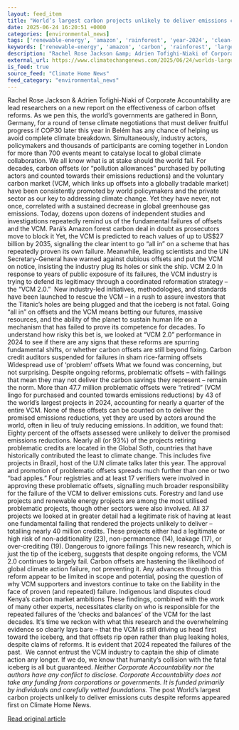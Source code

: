 ```yaml
---
layout: feed_item
title: "World’s largest carbon projects unlikely to deliver emissions cuts despite reforms"
date: 2025-06-24 16:20:51 +0000
categories: [environmental_news]
tags: ['renewable-energy', 'amazon', 'rainforest', 'year-2024', 'clean-energy']
keywords: ['renewable-energy', 'amazon', 'carbon', 'rainforest', 'largest', 'world', 'year-2024', 'clean-energy']
description: "Rachel Rose Jackson &amp; Adrien Tofighi-Niaki of Corporate Accountability are lead researchers on a new report on the effectiveness of carbon offset reforms"
external_url: https://www.climatechangenews.com/2025/06/24/worlds-largest-carbon-projects-unlikely-to-deliver-emissions-cuts-despite-reforms/
is_feed: true
source_feed: "Climate Home News"
feed_category: "environmental_news"
---
```


Rachel Rose Jackson &amp; Adrien Tofighi-Niaki of Corporate Accountability are lead researchers on a new report on the effectiveness of carbon offset reforms. As we pen this, the world’s governments are gathered in Bonn, Germany, for a round of tense climate negotiations that must deliver fruitful progress if COP30 later this year in Belém has any chance of helping us avoid complete climate breakdown. Simultaneously, industry actors, policymakers and thousands of participants are coming together in London for more than 700 events meant to catalyse local to global climate collaboration. We all know what is at stake should the world fail. For decades, carbon offsets (or “pollution allowances” purchased by polluting actors and counted towards their emissions reductions) and the voluntary carbon market (VCM, which links up offsets into a globally tradable market) have been consistently promoted by world policymakers and the private sector as our key to addressing climate change. Yet they have never, not once, correlated with a sustained decrease in global greenhouse gas emissions. Today, dozens upon dozens of independent studies and investigations repeatedly remind us of the fundamental failures of offsets and the VCM. Pará’s Amazon forest carbon deal in doubt as prosecutors move to block it Yet, the VCM is predicted to reach values of up to US$27 billion by 2035, signalling the clear intent to go “all in” on a scheme that has repeatedly proven its own failure. Meanwhile, leading scientists and the UN Secretary-General have warned against dubious offsets and put the VCM on notice, insisting the industry plug its holes or sink the ship. VCM 2.0 In response to years of public exposure of its failures, the VCM industry is trying to defend its legitimacy through a coordinated reformation strategy &#8211; the “VCM 2.0.”&nbsp; New industry-led initiatives, methodologies, and standards have been launched to rescue the VCM &#8211; in a rush to assure investors that the Titanic’s holes are being plugged and that the iceberg is not fatal. Going “all in” on offsets and the VCM means betting our futures, massive resources, and the ability of the planet to sustain human life on a mechanism that has failed to prove its competence for decades. To understand how risky this bet is, we looked at “VCM 2.0” performance in 2024 to see if there are any signs that these reforms are spurring fundamental shifts, or whether carbon offsets are still beyond fixing. Carbon credit auditors suspended for failures in sham rice-farming offsets Widespread use of &#8216;problem&#8217; offsets What we found was concerning, but not surprising. Despite ongoing reforms, problematic offsets – with failings that mean they may not deliver the carbon savings they represent &#8211; remain the norm. More than 47.7 million problematic offsets were “retired” (VCM lingo for purchased and counted towards emissions reductions) by 43 of the world’s largest projects in 2024, accounting for nearly a quarter of the entire VCM. None of these offsets can be counted on to deliver the promised emissions reductions, yet they are used by actors around the world, often in lieu of truly reducing emissions. In addition, we found that: Eighty percent of the offsets assessed were unlikely to deliver the promised emissions reductions. Nearly all (or 93%) of the projects retiring problematic credits are located in the Global Soth, countries that have historically contributed the least to climate change. This includes five projects in Brazil, host of the U.N climate talks later this year. The approval and promotion of problematic offsets spreads much further than one or two “bad apples.” Four registries and at least 17 verifiers were involved in approving these problematic offsets, signalling much broader responsibility for the failure of the VCM to deliver emissions cuts. Forestry and land use projects and renewable energy projects are among the most utilised problematic projects, though other sectors were also involved. All 37 projects we looked at in greater detail had a legitimate risk of having at least one fundamental failing that rendered the projects unlikely to deliver &#8211; totalling nearly 40 million credits. These projects either had a legitimate or high risk of non-additionality (23), non-permanence (14), leakage (17), or over-crediting (19). Dangerous to ignore failings This new research, which is just the tip of the iceberg, suggests that despite ongoing reforms, the VCM 2.0 continues to largely fail. Carbon offsets are hastening the likelihood of global climate action failure, not preventing it. Any advances through this reform appear to be limited in scope and potential, posing the question of why VCM supporters and investors continue to take on the liability in the face of proven (and repeated) failure. Indigenous land disputes cloud Kenya’s carbon market ambitions These findings, combined with the work of many other experts, necessitates clarity on who is responsible for the repeated failures of the ‘checks and balances’ of the VCM for the last decades. It&#8217;s time we reckon with what this research and the overwhelming evidence so clearly lays bare &#8211; that the VCM is still driving us head first toward the iceberg, and that offsets rip open rather than plug leaking holes, despite claims of reforms. It is evident that 2024 repeated the failures of the past. &nbsp;We cannot entrust the VCM industry to captain the ship of climate action any longer. If we do, we know that humanity’s collision with the fatal iceberg is all but guaranteed. *Neither Corporate Accountability nor the authors have any conflict to disclose. Corporate Accountability does not take any funding from corporations or governments. It is funded primarily by individuals and carefully vetted foundations.* The post World&#8217;s largest carbon projects unlikely to deliver emissions cuts despite reforms appeared first on Climate Home News.

[Read original article](https://www.climatechangenews.com/2025/06/24/worlds-largest-carbon-projects-unlikely-to-deliver-emissions-cuts-despite-reforms/)
